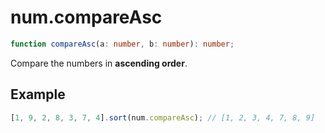 # num.compareAsc

```ts
function compareAsc(a: number, b: number): number;
```

Compare the numbers in **ascending order**.

## Example

```ts
[1, 9, 2, 8, 3, 7, 4].sort(num.compareAsc); // [1, 2, 3, 4, 7, 8, 9]
```
